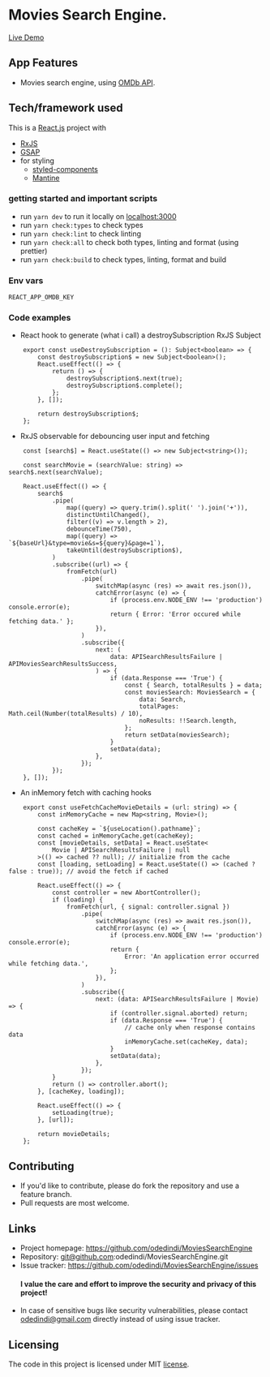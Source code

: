 # Movies Search Engine.

[Live Demo](https://movies-search-engine.bovercel.app/)

## App Features

- Movies search engine, using [OMDb API](http://www.omdbapi.com/).

## Tech/framework used

This is a [React.js](https://reactjs.org/) project with

- [RxJS](https://rxjs.dev/)
- [GSAP](https://greensock.com/gsap/)
- for styling
  - [styled-components](https://github.com/styled-components/styled-components)
  - [Mantine](https://mantine.dev/)

### getting started and important scripts

- run `yarn dev` to run it locally on [localhost:3000](http://localhost:3000)
- run `yarn check:types` to check types
- run `yarn check:lint` to check linting
- run `yarn check:all` to check both types, linting and format (using prettier)
- run `yarn check:build` to check types, linting, format and build

### Env vars

```
REACT_APP_OMDB_KEY
```

### Code examples

- React hook to generate (what i call) a destroySubscription RxJS Subject

```
	export const useDestroySubscription = (): Subject<boolean> => {
		const destroySubscription$ = new Subject<boolean>();
		React.useEffect(() => {
			return () => {
				destroySubscription$.next(true);
				destroySubscription$.complete();
			};
		}, []);

		return destroySubscription$;
	};
```

- RxJS observable for debouncing user input and fetching

```
	const [search$] = React.useState(() => new Subject<string>());

    const searchMovie = (searchValue: string) => search$.next(searchValue);

    React.useEffect(() => {
		search$
			.pipe(
				map((query) => query.trim().split(' ').join('+')),
				distinctUntilChanged(),
				filter((v) => v.length > 2),
				debounceTime(750),
				map((query) => `${baseUrl}&type=movie&s=${query}&page=1`),
				takeUntil(destroySubscription$),
			)
			.subscribe((url) => {
				fromFetch(url)
					.pipe(
						switchMap(async (res) => await res.json()),
						catchError(async (e) => {
							if (process.env.NODE_ENV !== 'production') console.error(e);
							return { Error: 'Error occured while fetching data.' };
						}),
					)
					.subscribe({
						next: (
							data: APISearchResultsFailure | APIMoviesSearchResultsSuccess,
						) => {
							if (data.Response === 'True') {
								const { Search, totalResults } = data;
								const moviesSearch: MoviesSearch = {
									data: Search,
									totalPages: Math.ceil(Number(totalResults) / 10),
									noResults: !!Search.length,
								};
								return setData(moviesSearch);
							}
							setData(data);
						},
					});
			});
	}, []);

```

- An inMemory fetch with caching hooks

```
	export const useFetchCacheMovieDetails = (url: string) => {
		const inMemoryCache = new Map<string, Movie>();

		const cacheKey = `${useLocation().pathname}`;
		const cached = inMemoryCache.get(cacheKey);
		const [movieDetails, setData] = React.useState<
			Movie | APISearchResultsFailure | null
		>(() => cached ?? null); // initialize from the cache
		const [loading, setLoading] = React.useState(() => (cached ? false : true)); // avoid the fetch if cached

		React.useEffect(() => {
			const controller = new AbortController();
			if (loading) {
				fromFetch(url, { signal: controller.signal })
					.pipe(
						switchMap(async (res) => await res.json()),
						catchError(async (e) => {
							if (process.env.NODE_ENV !== 'production') console.error(e);
							return {
								Error: 'An application error occurred while fetching data.',
							};
						}),
					)
					.subscribe({
						next: (data: APISearchResultsFailure | Movie) => {
							if (controller.signal.aborted) return;
							if (data.Response === 'True') {
								// cache only when response contains data
								inMemoryCache.set(cacheKey, data);
							}
							setData(data);
						},
					});
			}
			return () => controller.abort();
		}, [cacheKey, loading]);

		React.useEffect(() => {
			setLoading(true);
		}, [url]);

		return movieDetails;
	};
```

## Contributing

- If you'd like to contribute, please do fork the repository and use a feature branch.
- Pull requests are most welcome.

## Links

- Project homepage: https://github.com/odedindi/MoviesSearchEngine
- Repository: git@github.com:odedindi/MoviesSearchEngine.git
- Issue tracker: https://github.com/odedindi/MoviesSearchEngine/issues
  #### I value the care and effort to improve the security and privacy of this project!
- In case of sensitive bugs like security vulnerabilities, please contact
  odedindi@gmail.com directly instead of using issue tracker.

## Licensing

The code in this project is licensed under MIT [license](https://github.com/odedindi/MoviesSearchEngine/blob/main/LICENSE).
